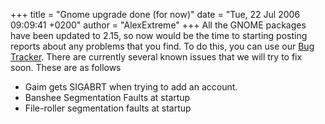 +++
title = "Gnome upgrade done (for now)"
date = "Tue, 22 Jul 2006 09:09:41 +0200"
author = "AlexExtreme"
+++
All the GNOME packages have been updated to 2.15, so now would be the time to starting posting reports about any problems that you find. To do this, you can use our [Bug Tracker](http://bugs.frugalware.org). There are currently several known issues that we will try to fix soon. These are as follows  

* Gaim gets SIGABRT when trying to add an account.
* Banshee Segmentation Faults at startup
* File-roller segmentation faults at startup


  
